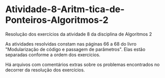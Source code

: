 # Atividade-8-Aritm-tica-de-Ponteiros-Algoritmos-2
Resolução dos exercícios da atividade 8 da disciplina de Algoritmos 2

As atividades resolvidas constam nas páginas 66 a 68 do livro "Modularização de código e passagem de parâmetros". Elas estão separadas conforme a ordem dos exercícios.

Há arquivos com comentários extras sobre os problemas encontrados no decorrer da resolução dos exercícios.

